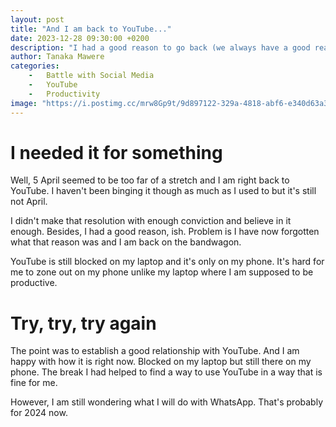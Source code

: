 ```yaml
---
layout: post
title: "And I am back to YouTube..."
date: 2023-12-28 09:30:00 +0200
description: "I had a good reason to go back (we always have a good reason. Don't we?)"
author: Tanaka Mawere
categories: 
    -   Battle with Social Media
    -   YouTube
    -   Productivity
image: "https://i.postimg.cc/mrw8Gp9t/9d897122-329a-4818-abf6-e340d63a3769.jpg"
---
```


# I needed it for something

Well, 5 April seemed to be too far of a stretch and I am right back to YouTube. I haven't been binging it though as much as I used to but it's still not April. 

I didn't make that resolution with enough conviction and believe in it enough. Besides, I had a good reason, ish. Problem is I have now forgotten what that reason was and I am back on the bandwagon. 

YouTube is still blocked on my laptop and it's only on my phone. It's hard for me to zone out on my phone unlike my laptop where I am supposed to be productive. 

# Try, try, try again

The point was to establish a good relationship with YouTube. And I am happy with how it is right now. Blocked on my laptop but still there on my phone. The break I had helped to find a way to use YouTube in a way that is fine for me.

However, I am still wondering what I will do with WhatsApp. That's probably for 2024 now. 
